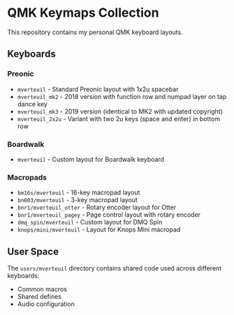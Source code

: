 # QMK Keymaps Collection

This repository contains my personal QMK keyboard layouts.

## Keyboards

### Preonic
- `mverteuil` - Standard Preonic layout with 1x2u spacebar
- `mverteuil_mk2` - 2018 version with function row and numpad layer on tap dance key
- `mverteuil_mk3` - 2019 version (identical to MK2 with updated copyright)
- `mverteuil_2x2u` - Variant with two 2u keys (space and enter) in bottom row

### Boardwalk
- `mverteuil` - Custom layout for Boardwalk keyboard

### Macropads
- `bm16s/mverteuil` - 16-key macropad layout
- `bn003/mverteuil` - 3-key macropad layout
- `bnr1/mverteuil_otter` - Rotary encoder layout for Otter
- `bnr1/mverteuil_pagey` - Page control layout with rotary encoder
- `dmq_spin/mverteuil` - Custom layout for DMQ Spin
- `knops/mini/mverteuil` - Layout for Knops Mini macropad

## User Space

The `users/mverteuil` directory contains shared code used across different keyboards:
- Common macros
- Shared defines
- Audio configuration
